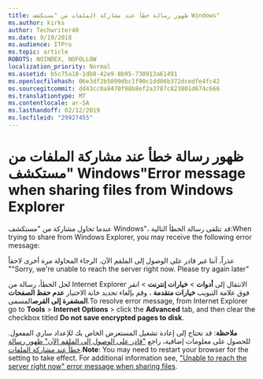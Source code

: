 ```yaml
---
title: ظهور رسالة خطأ عند مشاركة الملفات من "مستكشف Windows"
ms.author: kirks
author: Techwriter40
ms.date: 9/19/2018
ms.audience: ITPro
ms.topic: article
ROBOTS: NOINDEX, NOFOLLOW
localization_priority: Normal
ms.assetid: b5c75a18-1db8-42e9-8b95-730913a61491
ms.openlocfilehash: 06e3df2b5099dbc1f90c1dd06b372dcedfe4fc42
ms.sourcegitcommit: dd43cc0a9470f98b8ef2a3787c823801d674c666
ms.translationtype: MT
ms.contentlocale: ar-SA
ms.lasthandoff: 02/12/2019
ms.locfileid: "29927455"
---
```

# <a name="error-message-when-sharing-files-from-windows-explorer"></a><span data-ttu-id="d4dc3-102">ظهور رسالة خطأ عند مشاركة الملفات من "مستكشف Windows"</span><span class="sxs-lookup"><span data-stu-id="d4dc3-102">Error message when sharing files from Windows Explorer</span></span>

<span data-ttu-id="d4dc3-103">عندما تحاول مشاركة من "مستكشف Windows"، قد تتلقى رسالة الخطأ التالية:</span><span class="sxs-lookup"><span data-stu-id="d4dc3-103">When trying to share from Windows Explorer, you may receive the following error message:</span></span>
  
<span data-ttu-id="d4dc3-p101">عذراً، أننا غير قادر على الوصول إلى الملقم الآن. الرجاء المحاولة مرة أخرى لاحقاً "</span><span class="sxs-lookup"><span data-stu-id="d4dc3-p101">"Sorry, we're unable to reach the server right now. Please try again later"</span></span>
  
<span data-ttu-id="d4dc3-106">لحل الخطأ، رسالة من Internet Explorer الانتقال إلى **أدوات** \> **خيارات إنترنت** \> انقر فوق علامة التبويب **خيارات متقدمة** ، وقم بإلغاء تحديد خانة الاختيار **عدم حفظ الصفحات المشفرة إلى القرص**المسمى.</span><span class="sxs-lookup"><span data-stu-id="d4dc3-106">To resolve error message, from Internet Explorer go to **Tools** \> **Internet Options** \> click the **Advanced** tab, and then clear the checkbox titled **Do not save encrypted pages to disk**.</span></span> 
  
 <span data-ttu-id="d4dc3-p102">**ملاحظة**: قد تحتاج إلى إعادة تشغيل المستعرض الخاص بك للإعداد ساري المفعول. للحصول على معلومات إضافية، راجع ["قادر على الوصول إلى الملقم الآن" ظهور رسالة خطأ عند مشاركة الملفات](https://go.microsoft.com/fwlink/?linkid=2022914).</span><span class="sxs-lookup"><span data-stu-id="d4dc3-p102">**Note**: You may need to restart your browser for the setting to take effect. For additional information see, ["Unable to reach the server right now" error message when sharing files](https://go.microsoft.com/fwlink/?linkid=2022914).</span></span>
  

